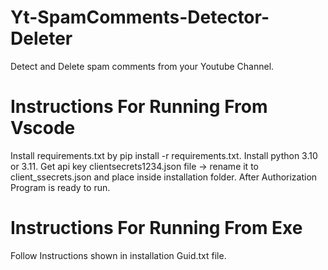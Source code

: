 # Yt-SpamComments-Detector-Deleter
Detect and Delete spam comments from your Youtube Channel.

# Instructions For Running From Vscode
Install requirements.txt by pip install -r requirements.txt.
Install python 3.10 or 3.11.
Get api key clientsecrets1234.json file -> rename it to client_ssecrets.json and place inside installation folder.
After Authorization Program is ready to run.

# Instructions For Running From Exe
Follow Instructions shown in installation Guid.txt file.
